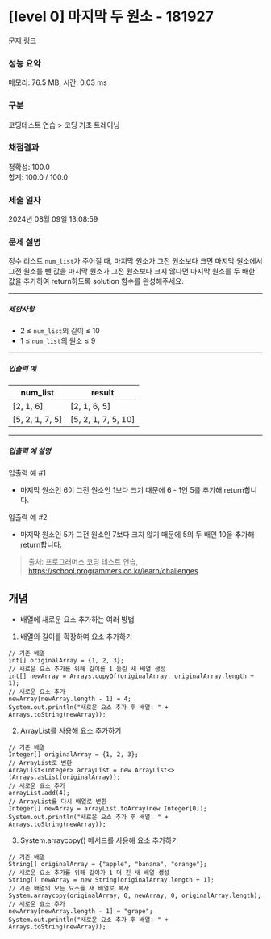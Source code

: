 # [level 0] 마지막 두 원소 - 181927 

[문제 링크](https://school.programmers.co.kr/learn/courses/30/lessons/181927?language=java) 

### 성능 요약

메모리: 76.5 MB, 시간: 0.03 ms

### 구분

코딩테스트 연습 > 코딩 기초 트레이닝

### 채점결과

정확성: 100.0<br/>합계: 100.0 / 100.0

### 제출 일자

2024년 08월 09일 13:08:59

### 문제 설명

<p>정수 리스트 <code>num_list</code>가 주어질 때, 마지막 원소가 그전 원소보다 크면 마지막 원소에서 그전 원소를 뺀 값을 마지막 원소가 그전 원소보다 크지 않다면 마지막 원소를 두 배한 값을 추가하여 return하도록 solution 함수를 완성해주세요.</p>

<hr>

<h5>제한사항</h5>

<ul>
<li>2 ≤ <code>num_list</code>의 길이 ≤ 10</li>
<li>1 ≤ <code>num_list</code>의 원소 ≤ 9</li>
</ul>

<hr>

<h5>입출력 예</h5>
<table class="table">
        <thead><tr>
<th>num_list</th>
<th>result</th>
</tr>
</thead>
        <tbody><tr>
<td>[2, 1, 6]</td>
<td>[2, 1, 6, 5]</td>
</tr>
<tr>
<td>[5, 2, 1, 7, 5]</td>
<td>[5, 2, 1, 7, 5, 10]</td>
</tr>
</tbody>
      </table>
<hr>

<h5>입출력 예 설명</h5>

<p>입출력 예 #1</p>

<ul>
<li>마지막 원소인 6이 그전 원소인 1보다 크기 때문에 6 - 1인 5를 추가해 return합니다.</li>
</ul>

<p>입출력 예 #2</p>

<ul>
<li>마지막 원소인 5가 그전 원소인 7보다 크지 않기 때문에 5의 두 배인 10을 추가해 return합니다.</li>
</ul>


> 출처: 프로그래머스 코딩 테스트 연습, https://school.programmers.co.kr/learn/challenges

## 개념
- 배열에 새로운 요소 추가하는 여러 방법 <br />
1. 배열의 길이를 확장하여 요소 추가하기 <br />
```
// 기존 배열
int[] originalArray = {1, 2, 3};
// 새로운 요소 추가를 위해 길이를 1 늘린 새 배열 생성
int[] newArray = Arrays.copyOf(originalArray, originalArray.length + 1);
// 새로운 요소 추가
newArray[newArray.length - 1] = 4;
System.out.println("새로운 요소 추가 후 배열: " + Arrays.toString(newArray));
```
2. ArrayList를 사용해 요소 추가하기
```
// 기존 배열
Integer[] originalArray = {1, 2, 3};
// ArrayList로 변환
ArrayList<Integer> arrayList = new ArrayList<>(Arrays.asList(originalArray));
// 새로운 요소 추가
arrayList.add(4);
// ArrayList를 다시 배열로 변환
Integer[] newArray = arrayList.toArray(new Integer[0]);
System.out.println("새로운 요소 추가 후 배열: " + Arrays.toString(newArray));
```
3. System.arraycopy() 메서드를 사용해 요소 추가하기
```
// 기존 배열
String[] originalArray = {"apple", "banana", "orange"};
// 새로운 요소 추가를 위해 길이가 1 더 긴 새 배열 생성
String[] newArray = new String[originalArray.length + 1];
// 기존 배열의 모든 요소를 새 배열로 복사
System.arraycopy(originalArray, 0, newArray, 0, originalArray.length);
// 새로운 요소 추가
newArray[newArray.length - 1] = "grape";
System.out.println("새로운 요소 추가 후 배열: " + Arrays.toString(newArray));
```
